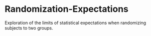 # Randomization-Expectations
Exploration of the limits of statistical expectations when randomizing subjects to two groups.
